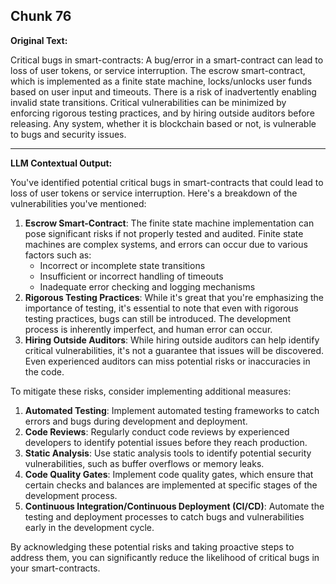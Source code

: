 ## Chunk 76

**Original Text:**

Critical bugs in smart-contracts: A bug/error in a
smart-contract can lead to loss of user tokens, or service
interruption. The escrow smart-contract, which is
implemented as a finite state machine, locks/unlocks user
funds based on user input and timeouts. There is a risk of
inadvertently enabling invalid state transitions. Critical vulnerabilities can be minimized by enforcing
rigorous testing practices, and by hiring outside auditors
before releasing. Any system, whether it is blockchain based
or not, is vulnerable to bugs and security issues.

---

**LLM Contextual Output:**

You've identified potential critical bugs in smart-contracts that could lead to loss of user tokens or service interruption. Here's a breakdown of the vulnerabilities you've mentioned:

1. **Escrow Smart-Contract**: The finite state machine implementation can pose significant risks if not properly tested and audited. Finite state machines are complex systems, and errors can occur due to various factors such as:
	* Incorrect or incomplete state transitions
	* Insufficient or incorrect handling of timeouts
	* Inadequate error checking and logging mechanisms
2. **Rigorous Testing Practices**: While it's great that you're emphasizing the importance of testing, it's essential to note that even with rigorous testing practices, bugs can still be introduced. The development process is inherently imperfect, and human error can occur.
3. **Hiring Outside Auditors**: While hiring outside auditors can help identify critical vulnerabilities, it's not a guarantee that issues will be discovered. Even experienced auditors can miss potential risks or inaccuracies in the code.

To mitigate these risks, consider implementing additional measures:

1. **Automated Testing**: Implement automated testing frameworks to catch errors and bugs during development and deployment.
2. **Code Reviews**: Regularly conduct code reviews by experienced developers to identify potential issues before they reach production.
3. **Static Analysis**: Use static analysis tools to identify potential security vulnerabilities, such as buffer overflows or memory leaks.
4. **Code Quality Gates**: Implement code quality gates, which ensure that certain checks and balances are implemented at specific stages of the development process.
5. **Continuous Integration/Continuous Deployment (CI/CD)**: Automate the testing and deployment processes to catch bugs and vulnerabilities early in the development cycle.

By acknowledging these potential risks and taking proactive steps to address them, you can significantly reduce the likelihood of critical bugs in your smart-contracts.
